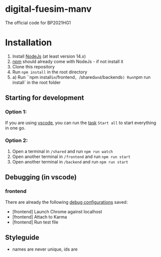 # digital-fuesim-manv

The official code for BP2021HG1

# Installation

1. Install [NodeJs](https://nodejs.org/) (at least version 14.x)
2. [npm](https://www.npmjs.com/) should already come with NodeJs - if not install it
3. Clone this repository
4. Run `npm install` in the root directory
5. a) Run ``npm install` in `/frontend`, `/shared` and `/backend`
   b) Run `npm run install` in the root folder

## Starting for development

### Option 1:

If you are using [vscode](https://code.visualstudio.com/), you can run the [task](https://code.visualstudio.com/docs/editor/tasks) `Start all` to start everything in one go.

### Option 2:

1. Open a terminal in `/shared` and run `npm run watch`
2. Open another terminal in `/frontend` and run `npm run start`
3. Open another terminal in `/backend` and run `npm run start`

## Debugging (in vscode)

### frontend

There are already the following [debug configurations](https://code.visualstudio.com/docs/editor/debugging) saved:

-   [frontend] Launch Chrome against localhost
-   [frontend] Attach to Karma
-   [frontend] Run test file

## Styleguide

-   names are never unique, ids are
